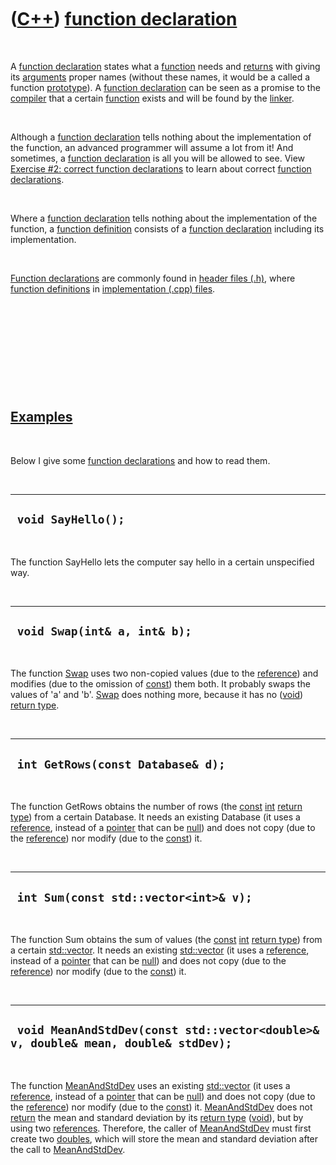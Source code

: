 
 

 

 

 

 

([C++](Cpp.md)) [function declaration](CppFunctionDeclaration.md)
===================================================================

 

A [function declaration](CppFunctionDeclaration.md) states what a
[function](CppFunction.md) needs and [returns](CppReturn.md) with
giving its [arguments](CppArgument.md) proper names (without these
names, it would be a called a function [prototype](CppPrototype.md)). A
[function declaration](CppFunctionDeclaration.md) can be seen as a
promise to the [compiler](CppCompiler.md) that a certain
[function](CppFunction.md) exists and will be found by the
[linker](CppLinker.md).

 

Although a [function declaration](CppFunctionDeclaration.md) tells
nothing about the implementation of the function, an advanced programmer
will assume a lot from it! And sometimes, a [function
declaration](CppFunctionDeclaration.md) is all you will be allowed to
see. View [Exercise \#2: correct function
declarations](CppExerciseCorrectFunctionDeclarations.md) to learn about
correct [function declarations](CppFunctionDeclaration.md).

 

Where a [function declaration](CppFunctionDeclaration.md) tells nothing
about the implementation of the function, a [function
definition](CppFunctionDefinition.md) consists of a [function
declaration](CppFunctionDeclaration.md) including its implementation.

 

[Function declarations](CppFunctionDeclaration.md) are commonly found
in [header files (.h)](CppHeaderFile.md), where [function
definitions](CppFunctionDefinition.md) in [implementation (.cpp)
files](CppImplementationFile.md).

 

 

 

 

 

[Examples](CppExample.md)
--------------------------

 

Below I give some [function declarations](CppFunctionDeclaration.md)
and how to read them.

 

  ---------------------
  ` void SayHello();`
  ---------------------

 

The function SayHello lets the computer say hello in a certain
unspecified way.

 

  -------------------------------
  ` void Swap(int& a, int& b);`
  -------------------------------

 

The function [Swap](CppStdSwap.md) uses two non-copied values (due to the
[reference](CppReference.md)) and modifies (due to the omission of
[const](CppConst.md)) them both. It probably swaps the values of 'a'
and 'b'. [Swap](CppStdSwap.md) does nothing more, because it has no
([void](CppVoid.md)) [return type](CppReturnType.md).

 

  ------------------------------------
  ` int GetRows(const Database& d);`
  ------------------------------------

 

The function GetRows obtains the number of rows (the
[const](CppConst.md) [int](CppInt.md) [return
type](CppReturnType.md)) from a certain Database. It needs an existing
Database (it uses a [reference](CppReference.md), instead of a
[pointer](CppPointer.md) that can be [null](CppNull.md)) and does not
copy (due to the [reference](CppReference.md)) nor modify (due to the
[const](CppConst.md)) it.

 

  ----------------------------------------
  ` int Sum(const std::vector<int>& v);`
  ----------------------------------------

 

The function Sum obtains the sum of values (the [const](CppConst.md)
[int](CppInt.md) [return type](CppReturnType.md)) from a certain
[std::vector](CppStdVector.md). It needs an existing
[std::vector](CppStdVector.md) (it uses a
[reference](CppReference.md), instead of a [pointer](CppPointer.md)
that can be [null](CppNull.md)) and does not copy (due to the
[reference](CppReference.md)) nor modify (due to the
[const](CppConst.md)) it.

 

  ------------------------------------------------------------------------------------
  ` void MeanAndStdDev(const std::vector<double>& v, double& mean, double& stdDev);`
  ------------------------------------------------------------------------------------

 

The function [MeanAndStdDev](CppMeanAndStdDev.md) uses an existing
[std::vector](CppStdVector.md) (it uses a [reference](CppReference.md),
instead of a [pointer](CppPointer.md) that can be [null](CppNull.md))
and does not copy (due to the [reference](CppReference.md)) nor modify
(due to the [const](CppConst.md)) it.
[MeanAndStdDev](CppMeanAndStdDev.md) does not [return](CppReturn.md)
the mean and standard deviation by its [return type](CppReturnType.md)
([void](CppVoid.md)), but by using two [references](CppReference.md).
Therefore, the caller of [MeanAndStdDev](CppMeanAndStdDev.md) must
first create two [doubles](CppDouble.md), which will store the mean and
standard deviation after the call to
[MeanAndStdDev](CppMeanAndStdDev.md).

 

 

 

 

 

 

